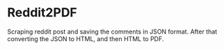 # Reddit2PDF
Scraping reddit post and saving the comments in JSON format. After that converting the JSON to HTML, and then HTML to PDF.

